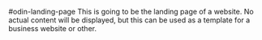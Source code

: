 #odin-landing-page
This is going to be the landing page of a website.
No actual content will be displayed, but this can be used as a template for a business website or other.